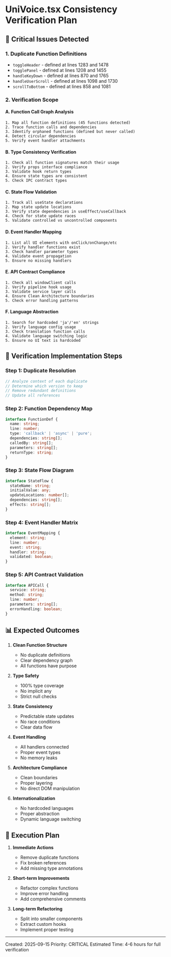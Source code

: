# UniVoice.tsx Consistency Verification Plan

## 🚨 Critical Issues Detected

### 1. Duplicate Function Definitions
- `toggleHeader` - defined at lines 1283 and 1478
- `togglePanel` - defined at lines 1208 and 1455  
- `handleKeyDown` - defined at lines 870 and 1765
- `handleUserScroll` - defined at lines 1098 and 1730
- `scrollToBottom` - defined at lines 858 and 1081

### 2. Verification Scope

#### A. Function Call Graph Analysis
```
1. Map all function definitions (45 functions detected)
2. Trace function calls and dependencies
3. Identify orphaned functions (defined but never called)
4. Detect circular dependencies
5. Verify event handler attachments
```

#### B. Type Consistency Verification
```
1. Check all function signatures match their usage
2. Verify props interface compliance
3. Validate hook return types
4. Ensure state types are consistent
5. Check IPC contract types
```

#### C. State Flow Validation
```
1. Track all useState declarations
2. Map state update locations
3. Verify state dependencies in useEffect/useCallback
4. Check for state update races
5. Validate controlled vs uncontrolled components
```

#### D. Event Handler Mapping
```
1. List all UI elements with onClick/onChange/etc
2. Verify handler functions exist
3. Check handler parameter types
4. Validate event propagation
5. Ensure no missing handlers
```

#### E. API Contract Compliance
```
1. Check all windowClient calls
2. Verify pipeline hook usage
3. Validate service layer calls
4. Ensure Clean Architecture boundaries
5. Check error handling patterns
```

#### F. Language Abstraction
```
1. Search for hardcoded 'ja'/'en' strings
2. Verify language config usage
3. Check translation function calls
4. Validate language switching logic
5. Ensure no UI text is hardcoded
```

## 🔧 Verification Implementation Steps

### Step 1: Duplicate Resolution
```typescript
// Analyze context of each duplicate
// Determine which version to keep
// Remove redundant definitions
// Update all references
```

### Step 2: Function Dependency Map
```typescript
interface FunctionDef {
  name: string;
  line: number;
  type: 'callback' | 'async' | 'pure';
  dependencies: string[];
  calledBy: string[];
  parameters: string[];
  returnType: string;
}
```

### Step 3: State Flow Diagram
```typescript
interface StateFlow {
  stateName: string;
  initialValue: any;
  updateLocations: number[];
  dependencies: string[];
  effects: string[];
}
```

### Step 4: Event Handler Matrix
```typescript
interface EventMapping {
  element: string;
  line: number;
  event: string;
  handler: string;
  validated: boolean;
}
```

### Step 5: API Contract Validation
```typescript
interface APICall {
  service: string;
  method: string;
  line: number;
  parameters: string[];
  errorHandling: boolean;
}
```

## 📊 Expected Outcomes

1. **Clean Function Structure**
   - No duplicate definitions
   - Clear dependency graph
   - All functions have purpose

2. **Type Safety**
   - 100% type coverage
   - No implicit any
   - Strict null checks

3. **State Consistency**
   - Predictable state updates
   - No race conditions
   - Clear data flow

4. **Event Handling**
   - All handlers connected
   - Proper event types
   - No memory leaks

5. **Architecture Compliance**
   - Clean boundaries
   - Proper layering
   - No direct DOM manipulation

6. **Internationalization**
   - No hardcoded languages
   - Proper abstraction
   - Dynamic language switching

## 🚀 Execution Plan

1. **Immediate Actions**
   - Remove duplicate functions
   - Fix broken references
   - Add missing type annotations

2. **Short-term Improvements**
   - Refactor complex functions
   - Improve error handling
   - Add comprehensive comments

3. **Long-term Refactoring**
   - Split into smaller components
   - Extract custom hooks
   - Implement proper testing

---

Created: 2025-09-15
Priority: CRITICAL
Estimated Time: 4-6 hours for full verification